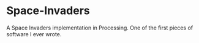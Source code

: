 Space-Invaders
==============

A Space Invaders implementation in Processing. One of the first pieces of software I ever wrote.

